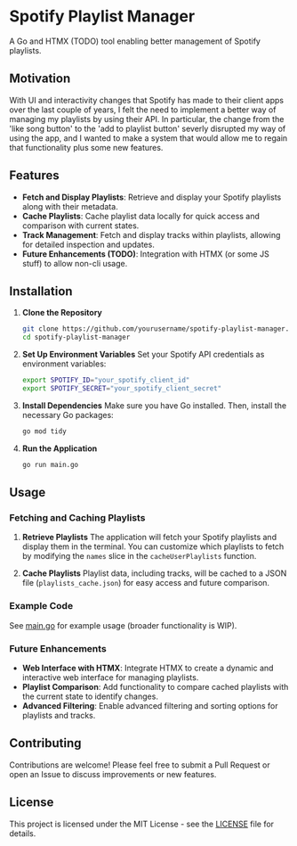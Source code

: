 # Spotify Playlist Manager

A Go and HTMX (TODO) tool enabling better management of Spotify playlists.

## Motivation

With UI and interactivity changes that Spotify has made to their client apps over the last couple of years, I felt the need to implement a better way of managing my playlists by using their API.
In particular, the change from the 'like song button' to the 'add to playlist button' severly disrupted my way of using the app, and I wanted to make a system that would allow me to regain that functionality plus some new features.

## Features

- **Fetch and Display Playlists**: Retrieve and display your Spotify playlists along with their metadata.
- **Cache Playlists**: Cache playlist data locally for quick access and comparison with current states.
- **Track Management**: Fetch and display tracks within playlists, allowing for detailed inspection and updates.
- **Future Enhancements (TODO)**: Integration with HTMX (or some JS stuff) to allow non-cli usage.

## Installation

1. **Clone the Repository**
    ```sh
    git clone https://github.com/yourusername/spotify-playlist-manager.git
    cd spotify-playlist-manager
    ```

2. **Set Up Environment Variables**
    Set your Spotify API credentials as environment variables:
    ```sh
    export SPOTIFY_ID="your_spotify_client_id"
    export SPOTIFY_SECRET="your_spotify_client_secret"
    ```

3. **Install Dependencies**
    Make sure you have Go installed. Then, install the necessary Go packages:
    ```sh
    go mod tidy
    ```

4. **Run the Application**
    ```sh
    go run main.go
    ```

## Usage

### Fetching and Caching Playlists

1. **Retrieve Playlists**
    The application will fetch your Spotify playlists and display them in the terminal. You can customize which playlists to fetch by modifying the `names` slice in the `cacheUserPlaylists` function.

2. **Cache Playlists**
    Playlist data, including tracks, will be cached to a JSON file (`playlists_cache.json`) for easy access and future comparison.

### Example Code

See [main.go](main.go) for example usage (broader functionality is WIP).

### Future Enhancements

- **Web Interface with HTMX**: Integrate HTMX to create a dynamic and interactive web interface for managing playlists.
- **Playlist Comparison**: Add functionality to compare cached playlists with the current state to identify changes.
- **Advanced Filtering**: Enable advanced filtering and sorting options for playlists and tracks.

## Contributing

Contributions are welcome! Please feel free to submit a Pull Request or open an Issue to discuss improvements or new features.

## License

This project is licensed under the MIT License - see the [LICENSE](LICENSE) file for details.
